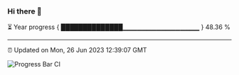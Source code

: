 ### Hi there 👋

⏳ Year progress { ██████████████▁▁▁▁▁▁▁▁▁▁▁▁▁▁▁▁ } 48.36 %

---

⏰ Updated on Mon, 26 Jun 2023 12:39:07 GMT

![Progress Bar CI](https://github.com/ZhaoGui/ZhaoGui/workflows/Progress%20Bar%20CI/badge.svg)
